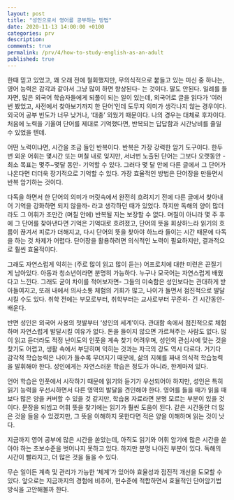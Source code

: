 ```yaml
---
layout: post
title: "성인으로서 영어를 공부하는 방법"
date: 2020-11-13 14:00:00 +0100
categories: prv
description: 
comments: true
permalink: /prv/4/how-to-study-english-as-an-adult
published: true
---
```


한때 믿고 있었고, 꽤 오래 전에 철회했지만, 무의식적으로 붙들고 있는 미신 중 하나는, 영어 능력은 감각과 같아서 그냥 많이 하면 향상된다- 는 것이다. 말도 안된다. 일례를 들자면, 많은 외국어 학습자들에게 되풀이 되는 일이 있는데, 외국어로 글을 읽다가 ‘여러번 봤었고, 사전에서 찾아보기까지 한 단어’인데 도무지 의미가 생각나지 않는 경우이다. 외국어 공부 빈도가 너무 낮거나, ‘대충’ 외웠기 때문이다. 나의 경우는 대체로 후자이다. 처음에 노력을 기울여 단어를 제대로 기억했다면, 반복되는 답답함과 시간낭비를 줄일 수 있었을 텐데.

어떤 노력이냐면, 시간을 조금 들인 반복이다. 반복은 가장 강력한 암기 도구이다. 한두번 외운 어휘는 몇시간 또는 며칠 내로 잊지만, 서너번 노출된 단어는 그보다 오랫동안 -최소  목표는 몇주~몇달 동안- 기억할 수 있다. 그러다 몇 달 안에 다른 글에서 그 단어가 나온다면 더더욱 장기적으로 기억할 수 있다. 가장 효율적인 방법은 단어장을 만들면서 반복 암기하는 것이다.

다독을 하면서 한 단어의 의미가 머릿속에서 완전히 흐려지기 전에 다른 글에서 찾아내어 기억을 강화하면 되지 않을까- 라고 생각하던 때가 있었다. 하지만 독해의 양이 많더라도 그 어휘가 조만간 (며칠 안에) 반복될 지는 보장할 수 없다. 며칠이 아니라 몇 주 후에 그 단어를 찾아낸다면 기억은 기억대로 흐려졌고, 단어의 뜻을 회상하느라 읽기의 흐름이 끊겨서 피로가 더해지고, 다시 단어의 뜻을 찾아야 하느라 들이는 시간 때문에 다독을 하는 것 차제가 어렵다. 단어장을 활용하려면 의식적인 노력이 필요하지만, 결과적으로 훨씬 효율적이다.

그래도 자연스럽게 익히는 (주로 많이 읽고 많이 듣는) 어프로치에 대한 미련은 끈질기게 남아있다. 아동과 청소년이라면 분명히 가능하다. 누구나 모국어는 자연스럽게 배웠다고 느낀다. 그래도 굳이 차이를 적어보자면- 그들의 미숙함은 성인보다는 관대하게 받아들여지고, 또래 내에서 의사소통 체험의 기회가 많고, 나이가 들면서 점진적으로 발달시킬 수도 있다. 취학 전에는 부모로부터, 취학부터는 교사로부터 꾸준히- 긴 시간동안- 배운다.

반면 성인은 외국어 사용의 첫발부터 ‘성인의 세계’이다. 관대함 속에서 점진적으로 체험하며 자연스럽게 발달시킬 여유가 없다. 돈을 들이지 않으면 가르쳐주는 사람도 없다. 많이 읽고 듣더라도 적정 난이도의 인풋을 계속 찾기 어려우며, 성인의 관심사에 맞는 것을 찾기도 어렵고, 생활 속에서 부딛히며 익히는 것과는 자극의 강도 역시 다르다. 거기다 감각적 학습능력은 나이가 들수록 무뎌지기 때문에, 삶의 지혜를 짜내 의식적 학습능력을 발휘해야 한다. 성인에게는 자연스러운 학습은 정도가 아니라, 한계마저 있다.

언어 학습은 인풋에서 시작하기 때문에 읽기와 듣기가 우선되어아 하지만, 성인은 특히 읽기 능력을 우선시하면서 다른 영역의 발달을 견인해야 한다. 영어를 들을 때가 읽을 때보다 많은 양을 커버할 수 있을 것 같지만, 학습용 자료라면 분명 모르는 부분이 있을 것이다. 문장을 되씹고 어휘 뜻을 찾기에는 읽기가 훨씬 도움이 된다. 같은 시간동안 더 많은 것을 들을 수 있겠지만, 그 뜻을 이해하지 못한다면 적은 양을 이해하며 읽는 것이 낫다.

지금까지 영어 공부에 많은 시간을 쏟았는데, 아직도 읽기와 어휘 암기에 많은 시간을 쏟아야 하는 초보수준을 벗어나지 못하고 있다. 하지만 분명 나아진 부분이 있다. 독해의 시간이 빨라지고, 더 많은 것을 들을 수 있다.

무슨 일이든 계측 및 관리가 가능한 ‘체계’가 있어야 효율성과 점진적 개선을 도모할 수 있다. 앞으로는 지금까지의 경험에 비추어, 현수준에 적합하면서 효율적인 단어암기법 방식을 고안해볼까 한다.